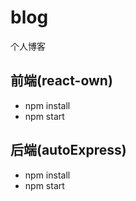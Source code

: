 # blog
个人博客

## 前端(react-own)
* npm install
* npm start

## 后端(autoExpress)
* npm install
* npm start
